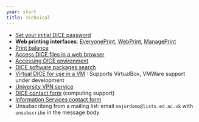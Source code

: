 ```yaml
---
year: start
title: Technical
---
```


* [Set your initial DICE password](http://pp.inf.ed.ac.uk/)
* **Web printing interfaces**: [EveryonePrint](http://www.everyoneprint.is.ed.ac.uk), [WebPrint](http://webprint.inf.ed.ac.uk), [ManagePrint](http://www.manageprint.is.ed.ac.uk)
* [Print balance](https://www.manageprint.is.ed.ac.uk/)
* [Access DICE files in a web browser](https://ifile.inf.ed.ac.uk/)
* [Accessing DICE environment](http://computing.help.inf.ed.ac.uk/nx/)
* [DICE software packages search](http://pkgsearch.inf.ed.ac.uk/pkgsearch.shtml)
* [Virtual DICE for use in a VM](http://computing.help.inf.ed.ac.uk/vdice) : Supports VirtualBox, VMWare support under development
* [University VPN service](http://www.ed.ac.uk/schools-departments/information-services/services/computing/desktop-personal/vpn/vpn-service-using)
* [DICE contact form](https://www.inf.ed.ac.uk/systems/support/form/) (computing support)
* [Information Services contact form](https://ed.unidesk.ac.uk/tas/public/)
* Unsubscribing from a mailing list: email `majordomo@lists.ed.ac.uk` with `unsubscribe` in the message body
